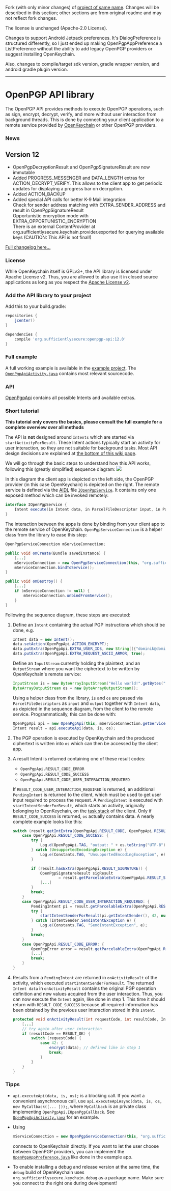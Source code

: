 Fork (with only minor changes) of [project of same name](https://github.com/open-keychain/openpgp-api). Changes will be described in this section; other sections are from original readme and may not reflect fork changes.

The license is unchanged (Apache-2.0 License).

Changes to support Android Jetpack preferences. It's DialogPreference is structured differently, so I just ended up making OpenPgpAppPreference a ListPreference without the ability to add legacy OpenPGP providers or suggest installing OpenKeychain.

Also, changes to compile/target sdk version, gradle wrapper version, and android gradle plugin version.

---

# OpenPGP API library

The OpenPGP API provides methods to execute OpenPGP operations, such as sign, encrypt, decrypt, verify, and more without user interaction from background threads. This is done by connecting your client application to a remote service provided by [OpenKeychain](http://www.openkeychain.org) or other OpenPGP providers.

### News

## Version 12
  * OpenPgpDecryptionResult and OpenPgpSignatureResult are now immutable
  * Added PROGRESS_MESSENGER and DATA_LENGTH extras for ACTION_DECRYPT_VERIFY. This allows to the client app to get periodic updates for displaying a progress bar on decryption.
  * Added ACTION_BACKUP
  * Added special API calls for better K-9 Mail integration:  
    Check for sender address matching with EXTRA_SENDER_ADDRESS and result in OpenPgpSignatureResult  
    Opportunistic encryption mode with EXTRA_OPPORTUNISTIC_ENCRYPTION  
    There is an external ContentProvider at org.sufficientlysecure.keychain.provider.exported for querying available keys (CAUTION: This API is not final!)

[Full changelog here…](https://github.com/open-keychain/openpgp-api/blob/master/CHANGELOG.md)

### License
While OpenKeychain itself is GPLv3+, the API library is licensed under Apache License v2.
Thus, you are allowed to also use it in closed source applications as long as you respect the [Apache License v2](https://github.com/open-keychain/openpgp-api/blob/master/LICENSE).

### Add the API library to your project

Add this to your build.gradle:

```gradle
repositories {
    jcenter()
}

dependencies {
    compile 'org.sufficientlysecure:openpgp-api:12.0'
}
```

### Full example
A full working example is available in the [example project](https://github.com/open-keychain/openpgp-api/blob/master/example). The [``OpenPgpApiActivity.java``](https://github.com/open-keychain/openpgp-api/blob/master/example/src/main/java/org/openintents/openpgp/example/OpenPgpApiActivity.java) contains most relevant sourcecode.

### API

[OpenPgpApi](https://github.com/open-keychain/openpgp-api/blob/master/openpgp-api/src/main/java/org/openintents/openpgp/util/OpenPgpApi.java) contains all possible Intents and available extras.

### Short tutorial

**This tutorial only covers the basics, please consult the full example for a complete overview over all methods**

The API is **not** designed around ``Intents`` which are started via ``startActivityForResult``. These Intent actions typically start an activity for user interaction, so they are not suitable for background tasks. Most API design decisions are explained at [the bottom of this wiki page](https://github.com/open-keychain/open-keychain/wiki/OpenPGP-API#internal-design-decisions).

We will go through the basic steps to understand how this API works, following this (greatly simplified) sequence diagram:
![](https://github.com/open-keychain/openpgp-api/raw/master/flow.png)

In this diagram the client app is depicted on the left side, the OpenPGP provider (in this case OpenKeychain) is depicted on the right.
The remote service is defined via the [AIDL](http://developer.android.com/guide/components/aidl.html) file [``IOpenPgpService``](https://github.com/open-keychain/openpgp-api/blob/master/openpgp-api/src/main/aidl/org/openintents/openpgp/IOpenPgpService.aidl).
It contains only one exposed method which can be invoked remotely:
```java
interface IOpenPgpService {
    Intent execute(in Intent data, in ParcelFileDescriptor input, in ParcelFileDescriptor output);
}
```
The interaction between the apps is done by binding from your client app to the remote service of OpenKeychain.
``OpenPgpServiceConnection`` is a helper class from the library to ease this step:
```java
OpenPgpServiceConnection mServiceConnection;

public void onCreate(Bundle savedInstance) {
    [...]
    mServiceConnection = new OpenPgpServiceConnection(this, "org.sufficientlysecure.keychain");
    mServiceConnection.bindToService();
}

public void onDestroy() {
    [...]
    if (mServiceConnection != null) {
        mServiceConnection.unbindFromService();
    }
}
```

Following the sequence diagram, these steps are executed:

1.  Define an ``Intent`` containing the actual PGP instructions which should be done, e.g.
    ```java
    Intent data = new Intent();
    data.setAction(OpenPgpApi.ACTION_ENCRYPT);
    data.putExtra(OpenPgpApi.EXTRA_USER_IDS, new String[]{"dominik@dominikschuermann.de"});
    data.putExtra(OpenPgpApi.EXTRA_REQUEST_ASCII_ARMOR, true);
    ```
    Define an ``InputStream`` currently holding the plaintext, and an ``OutputStream`` where you want the ciphertext to be written by OpenKeychain's remote service:
    ```java
    InputStream is = new ByteArrayInputStream("Hello world!".getBytes("UTF-8"));
    ByteArrayOutputStream os = new ByteArrayOutputStream();
    ```
    Using a helper class from the library, ``is`` and ``os`` are passed via ``ParcelFileDescriptors`` as ``input`` and ``output`` together with ``Intent data``, as depicted in the sequence diagram, from the client to the remote service.
    Programmatically, this can be done with:
    ```java
    OpenPgpApi api = new OpenPgpApi(this, mServiceConnection.getService());
    Intent result = api.executeApi(data, is, os);
    ```

2.  The PGP operation is executed by OpenKeychain and the produced ciphertext is written into ``os`` which can then be accessed by the client app.

3.  A result Intent is returned containing one of these result codes:
    * ``OpenPgpApi.RESULT_CODE_ERROR``
    * ``OpenPgpApi.RESULT_CODE_SUCCESS``
    * ``OpenPgpApi.RESULT_CODE_USER_INTERACTION_REQUIRED``

    If ``RESULT_CODE_USER_INTERACTION_REQUIRED`` is returned, an additional ``PendingIntent`` is returned to the client, which must be used to get user input required to process the request.
    A ``PendingIntent`` is executed with ``startIntentSenderForResult``, which starts an activity, originally belonging to OpenKeychain, on the [task stack](http://developer.android.com/guide/components/tasks-and-back-stack.html) of the client.
    Only if ``RESULT_CODE_SUCCESS`` is returned, ``os`` actually contains data.
    A nearly complete example looks like this:
    ```java
    switch (result.getIntExtra(OpenPgpApi.RESULT_CODE, OpenPgpApi.RESULT_CODE_ERROR)) {
        case OpenPgpApi.RESULT_CODE_SUCCESS: {
            try {
                Log.d(OpenPgpApi.TAG, "output: " + os.toString("UTF-8"));
            } catch (UnsupportedEncodingException e) {
                Log.e(Constants.TAG, "UnsupportedEncodingException", e);
            }

            if (result.hasExtra(OpenPgpApi.RESULT_SIGNATURE)) {
                OpenPgpSignatureResult sigResult
                        = result.getParcelableExtra(OpenPgpApi.RESULT_SIGNATURE);
                [...]
            }
            break;
        }
        case OpenPgpApi.RESULT_CODE_USER_INTERACTION_REQUIRED: {
            PendingIntent pi = result.getParcelableExtra(OpenPgpApi.RESULT_INTENT);
            try {
                startIntentSenderForResult(pi.getIntentSender(), 42, null, 0, 0, 0);
            } catch (IntentSender.SendIntentException e) {
                Log.e(Constants.TAG, "SendIntentException", e);
            }
            break;
        }
        case OpenPgpApi.RESULT_CODE_ERROR: {
            OpenPgpError error = result.getParcelableExtra(OpenPgpApi.RESULT_ERROR);
            [...]
            break;
        }
    }
    ```

4.  Results from a ``PendingIntent`` are returned in ``onActivityResult`` of the activity, which executed ``startIntentSenderForResult``.
    The returned ``Intent data`` in ``onActivityResult`` contains the original PGP operation definition and new values acquired from the user interaction.
    Thus, you can now execute the ``Intent`` again, like done in step 1.
    This time it should return with ``RESULT_CODE_SUCCESS`` because all required information has been obtained by the previous user interaction stored in this ``Intent``.
    ```java
    protected void onActivityResult(int requestCode, int resultCode, Intent data) {
        [...]
        // try again after user interaction
        if (resultCode == RESULT_OK) {
            switch (requestCode) {
                case 42: {
                    encrypt(data); // defined like in step 1
                    break;
                }
            }
        }
    }
    ```


### Tipps
*   ``api.executeApi(data, is, os);`` is a blocking call. If you want a convenient asynchronous call, use ``api.executeApiAsync(data, is, os, new MyCallback([... ]));``, where ``MyCallback`` is an private class implementing ``OpenPgpApi.IOpenPgpCallback``.
    See [``OpenPgpApiActivity.java``](https://github.com/open-keychain/openpgp-api/blob/master/example/src/main/java/org/openintents/openpgp/example/OpenPgpApiActivity.java) for an example.
*   Using

    ```java
    mServiceConnection = new OpenPgpServiceConnection(this, "org.sufficientlysecure.keychain");
    ```
    connects to OpenKeychain directly.
    If you want to let the user choose between OpenPGP providers, you can implement the [``OpenPgpAppPreference.java``](https://github.com/open-keychain/openpgp-api/tree/master/openpgp-api/src/main/java/org/openintents/openpgp/util/OpenPgpAppPreference.java) like done in the example app.

*    To enable installing a debug and release version at the same time, the `debug` build of OpenKeychain uses `org.sufficientlysecure.keychain.debug` as a package name. Make sure you connect to the right one during development!
